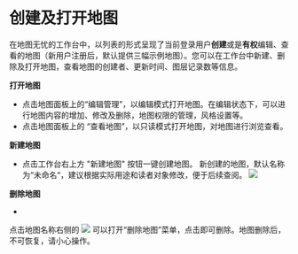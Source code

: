 # 创建及打开地图

在地图无忧的工作台中，以列表的形式呈现了当前登录用户**创建**或是**有权**编辑、查看的地图（新用户注册后，默认提供三幅示例地图）。您可以在工作台中新建、删除及打开地图，查看地图的创建者、更新时间、图层记录数等信息。

**打开地图**

*  点击地图面板上的“编辑管理”，以编辑模式打开地图。在编辑状态下，可以进行地图内容的增加、修改及删除，地图权限的管理，风格设置等。 
*  点击地图面板上的 “查看地图”，以只读模式打开地图，对地图进行浏览查看。

**新建地图**
* 点击工作台右上方 "新建地图" 按钮一键创建地图。 新创建的地图，默认名称为“未命名“，建议根据实际用途和读者对象修改，便于后续查阅。
![](http://pic.dituwuyou.com/map%2Fpicture%2F11.7%2F2015-11-02_15-40-15.jpg)

**删除地图**

* 
点击地图名称右侧的 ![](http://pic.dituwuyou.com/map%2Fpicture%2Fdelete.png) 可以打开“删除地图”菜单，点击即可删除。地图删除后，不可恢复，请小心操作。
